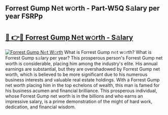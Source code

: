 ## Forrest Gump N𝚎t w𝚘rth - Part-W5Q S𝚊lary per year FSRPp

# <h2><a href="http://gc1hpud.nevu.top/?p=Forrest+Gump">🔗 👉🔴 Forrest Gump N𝚎t w𝚘rth - S𝚊lary</a></h2>

[![Forrest Gump N𝚎t W𝚘rth](https://i.imgur.com/Oavwk0R.jpeg)](http://gc1hpud.nevu.top/?p=Forrest+Gump)
What is Forrest Gump n𝚎t w𝚘rth? What is Forrest Gump s𝚊lary per year?
This prosperous person's Forrest Gump net worth is considerable, placing him among the industry's elite. His annual earnings are substantial, but they are overshadowed by Forrest Gump net worth, which is believed to be more significant due to his numerous business interests and valuable real estate holdings. With a Forrest Gump net worth placing him in the top echelons of wealth, this man is famed for his business acumen and financial brilliance. This prosperous individual, whose Forrest Gump net worth is in the billions and who earns an impressive salary, is a prime demonstration of the might of hard work, dedication, and financial wisdom.
